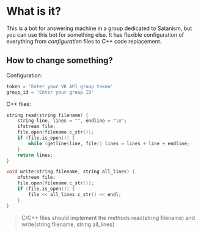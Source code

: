 # What is it?
This is a bot for answering machine in a group dedicated to Satanism, but you can use this bot for something else. It has flexible configuration of everything from *configuration* files to *C++* code replacement.

## How to change something?
Configuration:
```py
token = 'Enter your VK API group token'
group_id = 'Enter your group ID'
```
C++ files:
```C++
string read(string filename) {
    string line, lines = "", endline = "\n";
    ifstream file;
    file.open(filename.c_str());
    if (file.is_open()) {
        while (getline(line, file)) lines = lines + line + endline;
    }
    return lines;
}

void write(string filename, string all_lines) {
    ofstream file;
    file.open(filename.c_str());
    if (file.is_open()) {
        file << all_lines.c_str() << endl;
    }
}
```
<blockquote> C/C++ files should implement the methods read(string filename) and write(string filename, string all_lines) </blockquote>